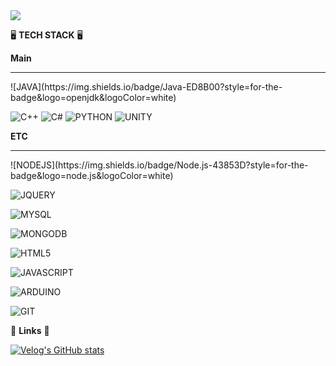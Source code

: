 <img src="https://capsule-render.vercel.app/api?type=cylinder&color=D7E5F1&height=150&section=header&text=HSO%20GITHUB&fontColor=FFFFFF&fontSize=50&animation=twinkling" />

🖥 <b>TECH STACK</b> 🖥

<b>Main</b>
<hr/>
![JAVA](https://img.shields.io/badge/Java-ED8B00?style=for-the-badge&logo=openjdk&logoColor=white)

![C++](https://img.shields.io/badge/C%2B%2B-00599C?style=flat&logo=c%2B%2B&logoColor=white)
![C#](https://img.shields.io/badge/C%23-239120?style=flat&logo=c-sharp&logoColor=white)
![PYTHON](https://img.shields.io/badge/Python-14354C?style=flat&logo=python&logoColor=white)
![UNITY](https://img.shields.io/badge/Unity-100000?style=flat&logo=unity&logoColor=white)


<b>ETC</b>
<hr>
![NODEJS](https://img.shields.io/badge/Node.js-43853D?style=for-the-badge&logo=node.js&logoColor=white)

![JQUERY](https://img.shields.io/badge/jQuery-0769AD?style=for-the-badge&logo=jquery&logoColor=white)

![MYSQL](https://img.shields.io/badge/MySQL-00000F?style=for-the-badge&logo=mysql&logoColor=white)

![MONGODB](https://img.shields.io/badge/MongoDB-4EA94B?style=for-the-badge&logo=mongodb&logoColor=white)

![HTML5](https://img.shields.io/badge/HTML5-E34F26?style=for-the-badge&logo=html5&logoColor=white)

![JAVASCRIPT](https://img.shields.io/badge/JavaScript-F7DF1E?style=for-the-badge&logo=JavaScript&logoColor=white)

![ARDUINO](https://img.shields.io/badge/Arduino_IDE-00979D?style=for-the-badge&logo=arduino&logoColor=white)

![GIT](https://img.shields.io/badge/GIT-E44C30?style=for-the-badge&logo=git&logoColor=white)



🔗 <b>Links</b> 🔗

[![Velog's GitHub stats](https://velog-readme-stats.vercel.app/api?name=hso07202)](https://velog.io/@hso07202/posts)
